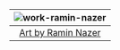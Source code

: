 |![work-ramin-nazer](https://user-images.githubusercontent.com/14102723/130228043-4ef8a4c4-8694-41e9-9e7d-f7bde7ad6bd8.jpg)|
|:--:|
|[Art by Ramin Nazer](https://raminnazer.com/)|
